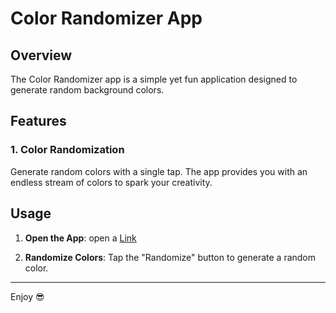 # Color Randomizer App

## Overview

The Color Randomizer app is a simple yet fun application designed to generate random background colors.

## Features

### 1. Color Randomization

Generate random colors with a single tap. The app provides you with an endless stream of colors to spark your creativity.



## Usage

1. **Open the App**: open a [Link](https://vermenea.github.io/colorRandomizer/)

2. **Randomize Colors**: Tap the "Randomize" button to generate a random color. 


------------------------------------------------------------
Enjoy 😎
